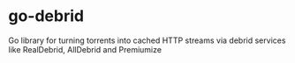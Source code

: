 # go-debrid
Go library for turning torrents into cached HTTP streams via debrid services like RealDebrid, AllDebrid and Premiumize
